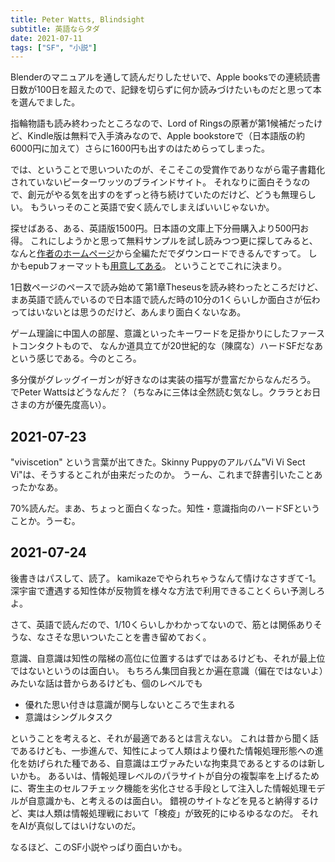 ```yaml
---
title: Peter Watts, Blindsight
subtitle: 英語ならタダ
date: 2021-07-11
tags: ["SF", "小説"]
---
```

Blenderのマニュアルを通して読んだりしたせいで、Apple booksでの連続読書日数が100日を超えたので、記録を切らずに何か読みづけたいものだと思って本を選んでました。

指輪物語も読み終わったところなので、Lord of Ringsの原著が第1候補だったけど、Kindle版は無料で入手済みなので、Apple bookstoreで（日本語版の約6000円に加えて）さらに1600円も出すのはためらってしまった。

では、ということで思いついたのが、そこそこの受賞作でありながら電子書籍化されていないピーターワッツのブラインドサイト。
それなりに面白そうなので、創元がやる気を出すのをずっと待ち続けていたのだけど、どうも無理らしい。
もういっそのこと英語で安く読んでしまえばいいじゃないか。

探せばある、ある、英語版1500円。日本語の文庫上下分冊購入より500円お得。
これにしようかと思って無料サンプルを試し読みつつ更に探してみると、なんと[作者のホームページ](https://rifters.com)から全編ただでダウンロードできるんですって。
しかもepubフォーマットも[用意してある](https://rifters.com/real/Blindsight.htm)。
ということでこれに決まり。

1日数ページのペースで読み始めて第1章Theseusを読み終わったところだけど、まあ英語で読んでいるので日本語で読んだ時の10分の1くらいしか面白さが伝わってはいないとは思うのだけど、あんまり面白くないなあ。

ゲーム理論に中国人の部屋、意識といったキーワードを足掛かりにしたファーストコンタクトもので、
なんか道具立てが20世紀的な（陳腐な）ハードSFだなあという感じである。今のところ。

多分僕がグレッグイーガンが好きなのは実装の描写が豊富だからなんだろう。
でPeter Wattsはどうなんだ？（ちなみに三体は全然読む気なし。クララとお日さまの方が優先度高い）。

## 2021-07-23

"viviscetion" という言葉が出てきた。Skinny Puppyのアルバム"Vi Vi Sect Vi"は、そうするとこれが由来だったのか。
うーん、これまで辞書引いたことあったかなあ。

70%読んだ。まあ、ちょっと面白くなった。知性・意識指向のハードSFということか。うーむ。

## 2021-07-24

後書きはパスして、読了。
kamikazeでやられちゃうなんて情けなさすぎて-1。
深宇宙で遭遇する知性体が反物質を様々な方法で利用できることくらい予測しろよ。

さて、英語で読んだので、1/10くらいしかわかってないので、筋とは関係ありそうな、なさそな思いついたことを書き留めておく。

意識、自意識は知性の階梯の高位に位置するはずではあるけども、それが最上位ではないというのは面白い。
もちろん集団自我とか遍在意識（偏在ではないよ）みたいな話は昔からあるけども、個のレベルでも

- 優れた思い付きは意識が関与しないところで生まれる
- 意識はシングルタスク

ということを考えると、それが最適であるとは言えない。
これは昔から聞く話であるけども、一歩進んで、知性によって人類はより優れた情報処理形態への進化を妨げられた種である、自意識はエヴァみたいな拘束具であるとするのは新しいかも。
あるいは、情報処理レベルのパラサイトが自分の複製率を上げるために、寄生主のセルフチェック機能を劣化させる手段として注入した情報処理モデルが自意識かも、と考えるのは面白い。
錯視のサイトなどを見ると納得するけど、実は人類は情報処理戦において「検疫」が致死的にゆるゆるなのだ。
それをAIが真似してはいけないのだ。

なるほど、このSF小説やっぱり面白いかも。
